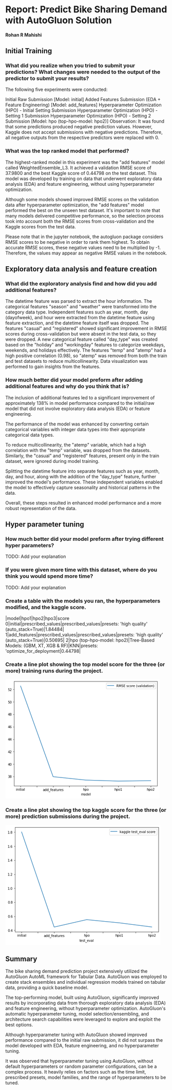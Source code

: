 # Report: Predict Bike Sharing Demand with AutoGluon Solution
#### Rohan R Mahishi

## Initial Training
### What did you realize when you tried to submit your predictions? What changes were needed to the output of the predictor to submit your results?
The following five experiments were conducted:

Initial Raw Submission [Model: initial]
Added Features Submission (EDA + Feature Engineering) [Model: add_features]
Hyperparameter Optimization (HPO) - Initial Setting Submission
Hyperparameter Optimization (HPO) - Setting 1 Submission
Hyperparameter Optimization (HPO) - Setting 2 Submission [Model: hpo (top-hpo-model: hpo2)]
Observation: It was found that some predictions produced negative prediction values. However, Kaggle does not accept submissions with negative predictions. Therefore, all negative outputs from the respective predictors were replaced with 0.

### What was the top ranked model that performed?
The highest-ranked model in this experiment was the "add features" model called WeightedEnsemble_L3. It achieved a validation RMSE score of 37.9800 and the best Kaggle score of 0.44798 on the test dataset. This model was developed by training on data that underwent exploratory data analysis (EDA) and feature engineering, without using hyperparameter optimization.

Although some models showed improved RMSE scores on the validation data after hyperparameter optimization, the "add features" model performed the best on the unseen test dataset. It's important to note that many models delivered competitive performance, so the selection process took into account both the RMSE scores from cross-validation and the Kaggle scores from the test data.

Please note that in the jupyter notebook, the autogluon package considers RMSE scores to be negative in order to rank them highest. To obtain accurate RMSE scores, these negative values need to be multiplied by -1. Therefore, the values may appear as negative RMSE values in the notebook.

## Exploratory data analysis and feature creation
### What did the exploratory analysis find and how did you add additional features?
The datetime feature was parsed to extract the hour information.
The categorical features "season" and "weather" were transformed into the category data type.
Independent features such as year, month, day (dayofweek), and hour were extracted from the datetime feature using feature extraction, and the datetime feature itself was dropped.
The features "casual" and "registered" showed significant improvement in RMSE scores during cross-validation but were absent in the test data, so they were dropped.
A new categorical feature called "day_type" was created based on the "holiday" and "workingday" features to categorize weekdays, weekends, and holidays effectively.
The features "temp" and "atemp" had a high positive correlation (0.98), so "atemp" was removed from both the train and test datasets to reduce multicollinearity.
Data visualization was performed to gain insights from the features.

### How much better did your model preform after adding additional features and why do you think that is?
The inclusion of additional features led to a significant improvement of approximately 138% in model performance compared to the initial/raw model that did not involve exploratory data analysis (EDA) or feature engineering.

The performance of the model was enhanced by converting certain categorical variables with integer data types into their appropriate categorical data types.

To reduce multicollinearity, the "atemp" variable, which had a high correlation with the "temp" variable, was dropped from the datasets. Similarly, the "casual" and "registered" features, present only in the train dataset, were ignored during model training.

Splitting the datetime feature into separate features such as year, month, day, and hour, along with the addition of the "day_type" feature, further improved the model's performance. These independent variables enabled the model to effectively capture seasonality and historical patterns in the data.

Overall, these steps resulted in enhanced model performance and a more robust representation of the data.

## Hyper parameter tuning
### How much better did your model preform after trying different hyper parameters?
TODO: Add your explanation

### If you were given more time with this dataset, where do you think you would spend more time?
TODO: Add your explanation

### Create a table with the models you ran, the hyperparameters modified, and the kaggle score.
|model|hpo1|hpo2|hpo3|score
0|initial|prescribed_values|prescribed_values|presets: 'high quality' (auto_stack=True)|1.84484|
1|add_features|prescribed_values|prescribed_values|presets: 'high quality' (auto_stack=True)|0.50695|
2|hpo (top-hpo-model: hpo2)|Tree-Based Models: (GBM, XT, XGB & RF)|KNN|presets: 'optimize_for_deployment|0.44798|

### Create a line plot showing the top model score for the three (or more) training runs during the project.


![model_train_score.png](img/test_mlf.png)

### Create a line plot showing the top kaggle score for the three (or more) prediction submissions during the project.

![model_test_score.png](img/test_mlf_hpo.png)

## Summary
The bike sharing demand prediction project extensively utilized the AutoGluon AutoML framework for Tabular Data. AutoGluon was employed to create stack ensembles and individual regression models trained on tabular data, providing a quick baseline model.

The top-performing model, built using AutoGluon, significantly improved results by incorporating data from thorough exploratory data analysis (EDA) and feature engineering, without hyperparameter optimization. AutoGluon's automatic hyperparameter tuning, model selection/ensembling, and architecture search capabilities were leveraged to explore and exploit the best options.

Although hyperparameter tuning with AutoGluon showed improved performance compared to the initial raw submission, it did not surpass the model developed with EDA, feature engineering, and no hyperparameter tuning.

It was observed that hyperparameter tuning using AutoGluon, without default hyperparameters or random parameter configurations, can be a complex process. It heavily relies on factors such as the time limit, prescribed presets, model families, and the range of hyperparameters to be tuned.
